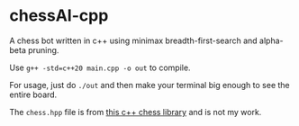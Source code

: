 # chessAI-cpp

A chess bot written in c++ using minimax breadth-first-search and alpha-beta pruning.

Use `g++ -std=c++20 main.cpp -o out` to compile.  

For usage, just do `./out` and then make your terminal big enough to see the entire board.  

The `chess.hpp` file is from [this c++ chess library](https://github.com/Disservin/chess-library) and is not my work.  
